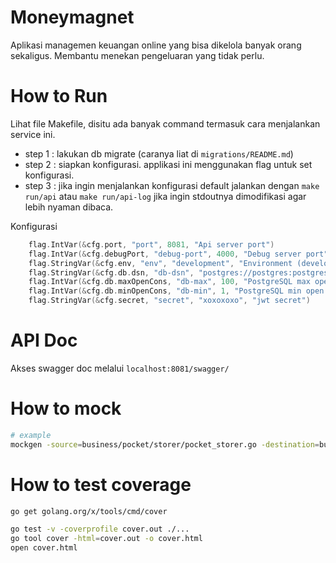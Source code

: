 # Moneymagnet
Aplikasi managemen keuangan online yang bisa dikelola banyak orang sekaligus. Membantu menekan pengeluaran yang tidak perlu.

# How to Run
Lihat file Makefile, disitu ada banyak command termasuk cara menjalankan service ini.
- step 1 : lakukan db migrate (caranya liat di `migrations/README.md`)
- step 2 : siapkan konfigurasi. applikasi ini menggunakan flag untuk set konfigurasi.
- step 3 : jika ingin menjalankan konfigurasi default jalankan dengan `make run/api` atau `make run/api-log` jika ingin stdoutnya dimodifikasi agar lebih nyaman dibaca.

Konfigurasi
```go
	flag.IntVar(&cfg.port, "port", 8081, "Api server port")
	flag.IntVar(&cfg.debugPort, "debug-port", 4000, "Debug server port")
	flag.StringVar(&cfg.env, "env", "development", "Environment (development|staging|production)")
	flag.StringVar(&cfg.db.dsn, "db-dsn", "postgres://postgres:postgres@localhost:5432/money_magnet?sslmode=disable", "PostgreSQL DSN")
	flag.IntVar(&cfg.db.maxOpenCons, "db-max", 100, "PostgreSQL max open connections")
	flag.IntVar(&cfg.db.minOpenCons, "db-min", 1, "PostgreSQL min open connections")
	flag.StringVar(&cfg.secret, "secret", "xoxoxoxo", "jwt secret")
```

# API Doc
Akses swagger doc melalui `localhost:8081/swagger/`

# How to mock
```bash
# example
mockgen -source=business/pocket/storer/pocket_storer.go -destination=business/pocket/mock_storer/pocket_storer.go
```

# How to test coverage
```bash
go get golang.org/x/tools/cmd/cover

go test -v -coverprofile cover.out ./...
go tool cover -html=cover.out -o cover.html
open cover.html
```